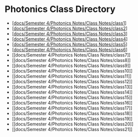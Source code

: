 # Photonics Class Directory
- [[docs/Semester 4/Photonics Notes/Class Notes/class1]]
- [[docs/Semester 4/Photonics Notes/Class Notes/class2]]
- [[docs/Semester 4/Photonics Notes/Class Notes/class3]]
- [[docs/Semester 4/Photonics Notes/Class Notes/class4]]
- [[docs/Semester 4/Photonics Notes/Class Notes/class5]]
- [[docs/Semester 4/Photonics Notes/Class Notes/class6]]
- [[docs/Semester 4/Photonics Notes/Class Notes/class7]]
- [[docs/Semester 4/Photonics Notes/Class Notes/class8]]
- [[docs/Semester 4/Photonics Notes/Class Notes/class9]]
- [[docs/Semester 4/Photonics Notes/Class Notes/class10]]
- [[docs/Semester 4/Photonics Notes/Class Notes/class11]]
- [[docs/Semester 4/Photonics Notes/Class Notes/class12]]
- [[docs/Semester 4/Photonics Notes/Class Notes/class13]]
- [[docs/Semester 4/Photonics Notes/Class Notes/class14]]
- [[docs/Semester 4/Photonics Notes/Class Notes/class15]]
- [[docs/Semester 4/Photonics Notes/Class Notes/class16]]
- [[docs/Semester 4/Photonics Notes/Class Notes/class17]]
- [[docs/Semester 4/Photonics Notes/Class Notes/class18]]
- [[docs/Semester 4/Photonics Notes/Class Notes/class19]]
- [[docs/Semester 4/Photonics Notes/Class Notes/class20]]
- [[docs/Semester 4/Photonics Notes/Class Notes/class21]]








[//begin]: # "Autogenerated link references for markdown compatibility"
[docs/Semester 4/Photonics Notes/Class Notes/class1]: class1.md "Photonics Solid-State Lesson 1"
[docs/Semester 4/Photonics Notes/Class Notes/class2]: class2.md "Photonics 1 Lesson 2"
[docs/Semester 4/Photonics Notes/Class Notes/class3]: class3.md "Photonics 1 Lesson 3"
[docs/Semester 4/Photonics Notes/Class Notes/class4]: class4.md "Photonics 1 Lesson 4"
[docs/Semester 4/Photonics Notes/Class Notes/class5]: class5.md "Photonics 1 Lesson 5"
[docs/Semester 4/Photonics Notes/Class Notes/class6]: class6.md "Photonics 1 Lesson 6"
[//end]: # "Autogenerated link references"
